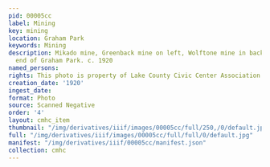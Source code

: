 ```yaml
---
pid: 00005cc
label: Mining
key: mining
location: Graham Park
keywords: Mining
description: Mikado mine, Greenback mine on left, Wolftone mine in background. Northern
  end of Graham Park. c. 1920
named_persons: 
rights: This photo is property of Lake County Civic Center Association.
creation_date: '1920'
ingest_date: 
format: Photo
source: Scanned Negative
order: '4'
layout: cmhc_item
thumbnail: "/img/derivatives/iiif/images/00005cc/full/250,/0/default.jpg"
full: "/img/derivatives/iiif/images/00005cc/full/full/0/default.jpg"
manifest: "/img/derivatives/iiif/00005cc/manifest.json"
collection: cmhc
---
```

